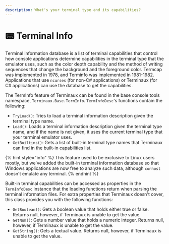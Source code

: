 ```yaml
---
description: What's your terminal type and its capabilities?
---
```


# 📟 Terminal Info

Terminal information database is a list of terminal capabilities that control how console applications determine capabilities in the terminal type that the emulator uses, such as the color depth capability and the method of writing sequences that change the background and the foreground color. Termcap was implemented in 1978, and Terminfo was implemented in 1981-1982. Applications that use `ncurses` (for non-C# applications) or Terminaux (for C# applications) can use the database to get the capabilities.

The TermInfo feature of Terminaux can be found in the base console tools namespace, `Terminaux.Base.TermInfo`.  `TermInfoDesc`'s functions contain the following:

* `TryLoad()`: Tries to load a terminal information description given the terminal type name.
* `Load()`: Loads a terminal information description given the terminal type name, and if the name is not given, it uses the current terminal type that your terminal emulator uses.
* `GetBuiltins()`: Gets a list of built-in terminal type names that Terminaux can find in the built-in capabilities list.

{% hint style="info" %}
This feature used to be exclusive to Linux users mostly, but we've added the built-in terminal information database so that Windows applications are now free to analyze such data, although `conhost` doesn't emulate any terminal.
{% endhint %}

Built-in terminal capabilities can be accessed as properties in the `TermInfoDesc` instance that the loading functions return when parsing the terminal information files. For extra properties that Terminaux doesn't cover, this class provides you with the following functions:

* `GetBoolean()`: Gets a boolean value that holds either true or false. Returns null, however, if Terminaux is unable to get the value.
* `GetNum()`: Gets a number value that holds a numeric integer. Returns null, however, if Terminaux is unable to get the value.
* `GetString()`: Gets a textual value. Returns null, however, if Terminaux is unable to get the value.
